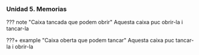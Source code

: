 ### Unidad 5. Memorias

??? note "Caixa tancada que podem obrir"
    Aquesta caixa puc obrir-la i tancar-la

???+ example "Caixa oberta que podem tancar"
    Aquesta caixa puc tancar-la i obrir-la
